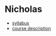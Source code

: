 # Nicholas
* [ syllabus ](https://github.com/hurtnic/hurtnic000/blob/master/Syllabus.md)
* [ course description ](https://github.com/hurtnic/hurtnic000/blob/master/course-description.md)
